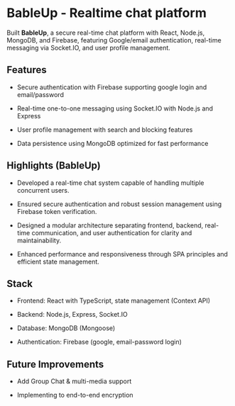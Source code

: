 # BableUp - Realtime chat platform

Built **BableUp**, a secure real-time chat platform with React, Node.js, MongoDB, and Firebase, featuring Google/email authentication, real-time messaging via Socket.IO, and user profile management.

## Features

- Secure authentication with Firebase supporting google login and email/password

- Real-time one-to-one messaging using Socket.IO with Node.js and Express

- User profile management with search and blocking features

- Data persistence using MongoDB optimized for fast performance

## Highlights (BableUp)

- Developed a real-time chat system capable of handling multiple concurrent users.

- Ensured secure authentication and robust session management using Firebase token verification.

- Designed a modular architecture separating frontend, backend, real-time communication, and user authentication for clarity and maintainability.

- Enhanced performance and responsiveness through SPA principles and efficient state management.

## Stack

- Frontend: React with TypeScript, state management (Context API)

- Backend: Node.js, Express, Socket.IO

- Database: MongoDB (Mongoose)

- Authentication: Firebase (google, email-password login)

## Future Improvements

- Add Group Chat & multi-media support

- Implementing to end-to-end encryption
